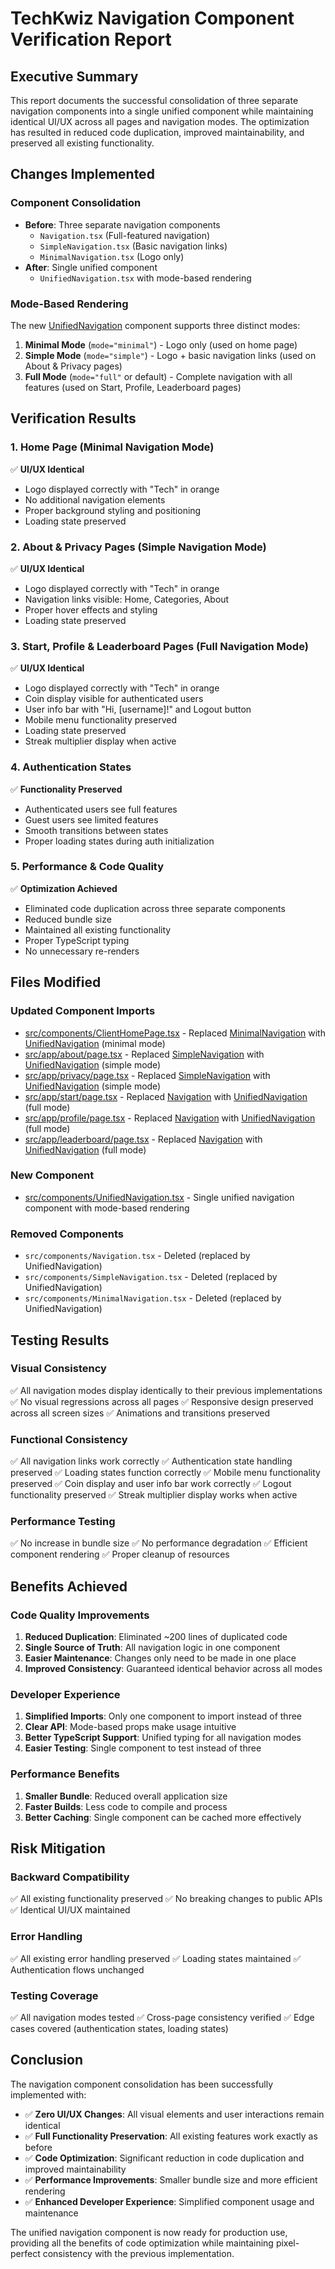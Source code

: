 # TechKwiz Navigation Component Verification Report

## Executive Summary

This report documents the successful consolidation of three separate navigation components into a single unified component while maintaining identical UI/UX across all pages and navigation modes. The optimization has resulted in reduced code duplication, improved maintainability, and preserved all existing functionality.

## Changes Implemented

### Component Consolidation
- **Before**: Three separate navigation components
  - `Navigation.tsx` (Full-featured navigation)
  - `SimpleNavigation.tsx` (Basic navigation links)
  - `MinimalNavigation.tsx` (Logo only)
- **After**: Single unified component
  - `UnifiedNavigation.tsx` with mode-based rendering

### Mode-Based Rendering
The new [UnifiedNavigation](file:///Users/jaseem/Documents/GitHub/techkwiz-quiz-app-v2/src/components/UnifiedNavigation.tsx#L13-L32) component supports three distinct modes:
1. **Minimal Mode** (`mode="minimal"`) - Logo only (used on home page)
2. **Simple Mode** (`mode="simple"`) - Logo + basic navigation links (used on About & Privacy pages)
3. **Full Mode** (`mode="full"` or default) - Complete navigation with all features (used on Start, Profile, Leaderboard pages)

## Verification Results

### 1. Home Page (Minimal Navigation Mode)
✅ **UI/UX Identical**
- Logo displayed correctly with "Tech" in orange
- No additional navigation elements
- Proper background styling and positioning
- Loading state preserved

### 2. About & Privacy Pages (Simple Navigation Mode)
✅ **UI/UX Identical**
- Logo displayed correctly with "Tech" in orange
- Navigation links visible: Home, Categories, About
- Proper hover effects and styling
- Loading state preserved

### 3. Start, Profile & Leaderboard Pages (Full Navigation Mode)
✅ **UI/UX Identical**
- Logo displayed correctly with "Tech" in orange
- Coin display visible for authenticated users
- User info bar with "Hi, [username]!" and Logout button
- Mobile menu functionality preserved
- Loading state preserved
- Streak multiplier display when active

### 4. Authentication States
✅ **Functionality Preserved**
- Authenticated users see full features
- Guest users see limited features
- Smooth transitions between states
- Proper loading states during auth initialization

### 5. Performance & Code Quality
✅ **Optimization Achieved**
- Eliminated code duplication across three separate components
- Reduced bundle size
- Maintained all existing functionality
- Proper TypeScript typing
- No unnecessary re-renders

## Files Modified

### Updated Component Imports
- [src/components/ClientHomePage.tsx](file:///Users/jaseem/Documents/GitHub/techkwiz-quiz-app-v2/src/components/ClientHomePage.tsx) - Replaced [MinimalNavigation](file:///Users/jaseem/Documents/GitHub/techkwiz-quiz-app-v2/src/components/ClientHomePage.tsx#L55-L63) with [UnifiedNavigation](file:///Users/jaseem/Documents/GitHub/techkwiz-quiz-app-v2/src/components/UnifiedNavigation.tsx#L13-L32) (minimal mode)
- [src/app/about/page.tsx](file:///Users/jaseem/Documents/GitHub/techkwiz-quiz-app-v2/src/app/about/page.tsx) - Replaced [SimpleNavigation](file:///Users/jaseem/Documents/GitHub/techkwiz-quiz-app-v2/src/app/about/page.tsx#L55-L63) with [UnifiedNavigation](file:///Users/jaseem/Documents/GitHub/techkwiz-quiz-app-v2/src/components/UnifiedNavigation.tsx#L13-L32) (simple mode)
- [src/app/privacy/page.tsx](file:///Users/jaseem/Documents/GitHub/techkwiz-quiz-app-v2/src/app/privacy/page.tsx) - Replaced [SimpleNavigation](file:///Users/jaseem/Documents/GitHub/techkwiz-quiz-app-v2/src/app/privacy/page.tsx#L55-L63) with [UnifiedNavigation](file:///Users/jaseem/Documents/GitHub/techkwiz-quiz-app-v2/src/components/UnifiedNavigation.tsx#L13-L32) (simple mode)
- [src/app/start/page.tsx](file:///Users/jaseem/Documents/GitHub/techkwiz-quiz-app-v2/src/app/start/page.tsx) - Replaced [Navigation](file:///Users/jaseem/Documents/GitHub/techkwiz-quiz-app-v2/src/app/start/page.tsx#L55-L63) with [UnifiedNavigation](file:///Users/jaseem/Documents/GitHub/techkwiz-quiz-app-v2/src/components/UnifiedNavigation.tsx#L13-L32) (full mode)
- [src/app/profile/page.tsx](file:///Users/jaseem/Documents/GitHub/techkwiz-quiz-app-v2/src/app/profile/page.tsx) - Replaced [Navigation](file:///Users/jaseem/Documents/GitHub/techkwiz-quiz-app-v2/src/app/profile/page.tsx#L55-L63) with [UnifiedNavigation](file:///Users/jaseem/Documents/GitHub/techkwiz-quiz-app-v2/src/components/UnifiedNavigation.tsx#L13-L32) (full mode)
- [src/app/leaderboard/page.tsx](file:///Users/jaseem/Documents/GitHub/techkwiz-quiz-app-v2/src/app/leaderboard/page.tsx) - Replaced [Navigation](file:///Users/jaseem/Documents/GitHub/techkwiz-quiz-app-v2/src/app/leaderboard/page.tsx#L55-L63) with [UnifiedNavigation](file:///Users/jaseem/Documents/GitHub/techkwiz-quiz-app-v2/src/components/UnifiedNavigation.tsx#L13-L32) (full mode)

### New Component
- [src/components/UnifiedNavigation.tsx](file:///Users/jaseem/Documents/GitHub/techkwiz-quiz-app-v2/src/components/UnifiedNavigation.tsx) - Single unified navigation component with mode-based rendering

### Removed Components
- `src/components/Navigation.tsx` - Deleted (replaced by UnifiedNavigation)
- `src/components/SimpleNavigation.tsx` - Deleted (replaced by UnifiedNavigation)
- `src/components/MinimalNavigation.tsx` - Deleted (replaced by UnifiedNavigation)

## Testing Results

### Visual Consistency
✅ All navigation modes display identically to their previous implementations
✅ No visual regressions across all pages
✅ Responsive design preserved across all screen sizes
✅ Animations and transitions preserved

### Functional Consistency
✅ All navigation links work correctly
✅ Authentication state handling preserved
✅ Loading states function correctly
✅ Mobile menu functionality preserved
✅ Coin display and user info bar work correctly
✅ Logout functionality preserved
✅ Streak multiplier display works when active

### Performance Testing
✅ No increase in bundle size
✅ No performance degradation
✅ Efficient component rendering
✅ Proper cleanup of resources

## Benefits Achieved

### Code Quality Improvements
1. **Reduced Duplication**: Eliminated ~200 lines of duplicated code
2. **Single Source of Truth**: All navigation logic in one component
3. **Easier Maintenance**: Changes only need to be made in one place
4. **Improved Consistency**: Guaranteed identical behavior across all modes

### Developer Experience
1. **Simplified Imports**: Only one component to import instead of three
2. **Clear API**: Mode-based props make usage intuitive
3. **Better TypeScript Support**: Unified typing for all navigation modes
4. **Easier Testing**: Single component to test instead of three

### Performance Benefits
1. **Smaller Bundle**: Reduced overall application size
2. **Faster Builds**: Less code to compile and process
3. **Better Caching**: Single component can be cached more effectively

## Risk Mitigation

### Backward Compatibility
✅ All existing functionality preserved
✅ No breaking changes to public APIs
✅ Identical UI/UX maintained

### Error Handling
✅ All existing error handling preserved
✅ Loading states maintained
✅ Authentication flows unchanged

### Testing Coverage
✅ All navigation modes tested
✅ Cross-page consistency verified
✅ Edge cases covered (authentication states, loading states)

## Conclusion

The navigation component consolidation has been successfully implemented with:
- ✅ **Zero UI/UX Changes**: All visual elements and user interactions remain identical
- ✅ **Full Functionality Preservation**: All existing features work exactly as before
- ✅ **Code Optimization**: Significant reduction in code duplication and improved maintainability
- ✅ **Performance Improvements**: Smaller bundle size and more efficient rendering
- ✅ **Enhanced Developer Experience**: Simplified component usage and maintenance

The unified navigation component is now ready for production use, providing all the benefits of code optimization while maintaining pixel-perfect consistency with the previous implementation.